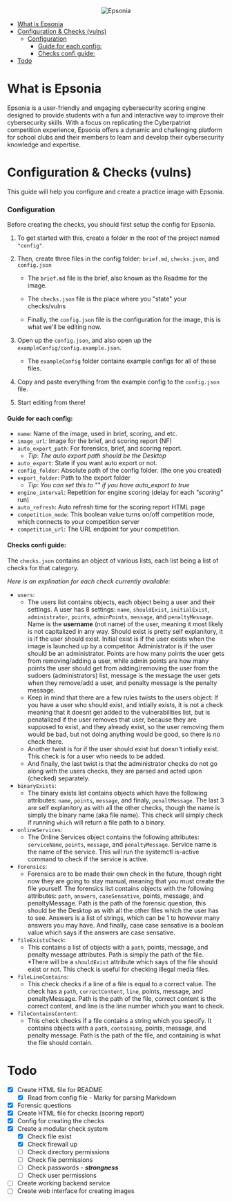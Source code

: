 <p align="center">
   <img alt="Epsonia" src="https://raw.githubusercontent.com/maytees/epsonia/10d9ef716c69eaf93fb349c390c84c0193782407/LongBanner.svg" />
</p>

- [What is Epsonia](#what-is-epsonia)
- [Configuration \& Checks (vulns)](#configuration--checks-vulns)
    - [Configuration](#configuration)
      - [Guide for each config:](#guide-for-each-config)
      - [Checks confi guide:](#checks-confi-guide)
- [Todo](#todo)

# What is Epsonia

Epsonia is a user-friendly and engaging cybersecurity scoring engine designed to
provide students with a fun and interactive way to improve their cybersecurity
skills. With a focus on replicating the Cyberpatriot competition experience,
Epsonia offers a dynamic and challenging platform for school clubs and their
members to learn and develop their cybersecurity knowledge and expertise.

# Configuration & Checks (vulns)

This guide will help you configure and create a practice image with Epsonia.

### Configuration

Before creating the checks, you should first setup the config for Epsonia.

1. To get started with this, create a folder in the root of the project named
   `"config"`.
2. Then, create three files in the config folder: `brief.md`, `checks.json`, and
   `config.json`
   - The `brief.md` file is the brief, also known as the Readme for the image.

   - The `checks.json` file is the place where you "state" your checks/vulns
   - Finally, the `config.json` file is the configuration for the image, this is
     what we'll be editing now.

3. Open up the `config.json`, and also open up the
   `exampleConfig/config.example.json`.

   - The `exampleConfig` folder contains example configs for all of these files.

4. Copy and paste everything from the example config to the `config.json` file.
5. Start editing from there!

#### Guide for each config:

- `name`: Name of the image, used in brief, scoring, and etc.
- `image_url`: Image for the brief, and scoring report (NF)
- `auto_export_path`: For forensics, brief, and scoring report.
  - _Tip_: _The auto export path should be the Desktop_
- `auto_export`: State if you want auto export or not.
- `config_folder`: Absolute path of the config folder. (the one you created)
- `export_folder`: Path to the export folder
  - _Tip_: _You can set this to "" if you have auto_export to true_
- `engine_interval`: Repetition for engine scoring (delay for each _"scoring"_
  run)
- `auto_refresh`: Auto refresh time for the scoring report HTML page
- `competition_mode`: This boolean value turns on/off competition mode, which
  connects to your competition server
- `competition_url`: The URL endpoint for your competition.

#### Checks confi guide:

The `checks.json` contains an object of various lists, each list being a list of
checks for that category.

_Here is an explination for each check currently available:_

- `users`:
  - The users list contains objects, each object being a user and their
    settings. A user has 8 settings: `name`, `shouldExist`, `initialExist`,
    `administrator`, `points`, `adminPoints`, `message`, and `penaltyMessage`.
    Name is the **username** (not name) of the user, meaning it most likely is
    not capitalized in any way. Should exist is pretty self explanitory, it is
    if the user should exist. Initial exist is if the user exists when the image
    is launched up by a competitor. Administrator is if the user should be an
    administrator. Points are how many points the user gets from removing/adding
    a user, while admin points are how many points the user should get from
    adding/removing the user from the sudoers (administrators) list, message is
    the message the user gets when they remove/add a user, and penalty message
    is the penalty message.
  - Keep in mind that there are a few rules twists to the users object: If you
    have a user who should exist, and intially exists, it is not a check meaning
    that it doesnt get added to the vulnerabilities list, but is penatalized if
    the user removes that user, because they are supposed to exist, and they
    already exist, so the user removing them would be bad, but not doing
    anything would be good, so there is no check there.
  - Another twist is for if the user should exist but doesn't intially exist.
    This check is for a user who needs to be added.
  - And finally, the last twist is that the administrator checks do not go along
    with the users checks, they are parsed and acted upon (checked) separately.
- `binaryExists`:
  - The binary exists list contains objects which have the following attributes:
    `name`, `points`, `message`, and finaly, `penaltMessage`. The last 3 are
    self explanitory as with all the other checks, though the name is simply the
    binary name (aka file name). This check will simply check if running `which`
    will return a file path to a binary.
- `onlineServices`:
  - The Online Services object contains the following attributes: `serviceName`,
    `points`, `message`, and `penaltyMessage`. Service name is the name of the
    service. This will run the systemctl is-active command to check if the
    service is active.
- `Forensics`:
  - Forensics are to be made their own check in the future, though right now
    they are going to stay manual, meaning that you must create the file
    yourself. The forensics list contains objects with the following attributes:
    `path`, `answers`, `caseSensative`, points, message, and penaltyMessage.
    Path is the path of the forensic question, this should be the Desktop as
    with all the other files which the user has to see. Answers is a list of
    strings, which can be 1 to however many answers you may have. And finally,
    case case sensative is a boolean value which says if the answers are case
    sensative.
- `fileExistsCheck`:
  - This contains a list of objects with a `path`, points, message, and penalty
    message attributes. Path is simply the path of the file. *There will be a
    `shouldExist` attribute which says of the file should exist or not. This
    check is useful for checking illegal media files.
- `fileLineContains`:
  - This check checks if a line of a file is equal to a correct value. The check
    has a `path`, `correctContent`, `line`, points, message, and penaltyMessage.
    Path is the path of the file, correct content is the correct content, and
    line is the line number which you want to check.
- `fileContainsContent`:
  - This check checks if a file contains a string which you specify. It contains
    objects with a `path`, `containing`, points, message, and penalty message.
    Path is the path of the file, and containing is what the file should
    contain.

# Todo

- [x] Create HTML file for README
  - [x] Read from config file - Marky for parsing Markdown
- [x] Forensic questions
- [x] Create HTML file for checks (scoring report)
- [x] Config for creating the checks
- [x] Create a modular check system
  - [x] Check file exist
  - [x] Check firewall up
  - [ ] Check directory permissions
  - [ ] Check file permissions
  - [ ] Check passwords - _**strongness**_
  - [ ] Check user permissions
- [ ] Create working backend service
- [ ] Create web interface for creating images
